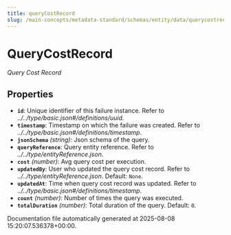 ```yaml
---
title: queryCostRecord
slug: /main-concepts/metadata-standard/schemas/entity/data/querycostrecord
---
```


# QueryCostRecord

*Query Cost Record*

## Properties

- **`id`**: Unique identifier of this failure instance. Refer to *../../type/basic.json#/definitions/uuid*.
- **`timestamp`**: Timestamp on which the failure was created. Refer to *../../type/basic.json#/definitions/timestamp*.
- **`jsonSchema`** *(string)*: Json schema of the query.
- **`queryReference`**: Query entity reference. Refer to *../../type/entityReference.json*.
- **`cost`** *(number)*: Avg query cost per execution.
- **`updatedBy`**: User who updated the query cost record. Refer to *../../type/entityReference.json*. Default: `None`.
- **`updatedAt`**: Time when query cost record was updated. Refer to *../../type/basic.json#/definitions/timestamp*.
- **`count`** *(number)*: Number of times the query was executed.
- **`totalDuration`** *(number)*: Total duration of the query. Default: `0`.


Documentation file automatically generated at 2025-08-08 15:20:07.536378+00:00.
